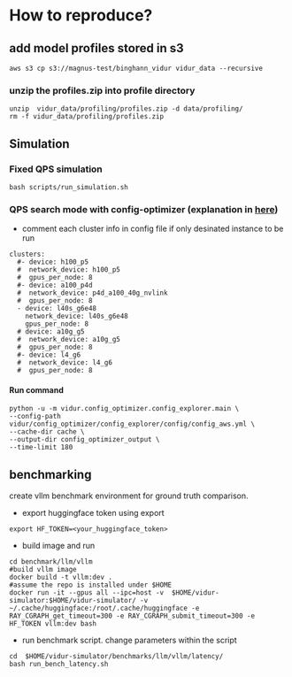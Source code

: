 # How to reproduce? 

## add model profiles stored in s3
```
aws s3 cp s3://magnus-test/binghann_vidur vidur_data --recursive
```

### unzip the profiles.zip into profile directory
```
unzip  vidur_data/profiling/profiles.zip -d data/profiling/
rm -f vidur_data/profiling/profiles.zip
```
## Simulation
### Fixed QPS simulation
```
bash scripts/run_simulation.sh
```
### QPS search mode with config-optimizer (explanation in [here](docs/config_explorer.md))
* comment each cluster info in config file if only desinated instance to be run
```
clusters:
  #- device: h100_p5
  #  network_device: h100_p5
  #  gpus_per_node: 8
  #- device: a100_p4d
  #  network_device: p4d_a100_40g_nvlink
  #  gpus_per_node: 8
  - device: l40s_g6e48
    network_device: l40s_g6e48
    gpus_per_node: 8
  # device: a10g_g5
  #  network_device: a10g_g5
  #  gpus_per_node: 8
  #- device: l4_g6
  #  network_device: l4_g6
  #  gpus_per_node: 8
```
#### Run command
```
python -u -m vidur.config_optimizer.config_explorer.main \
--config-path vidur/config_optimizer/config_explorer/config/config_aws.yml \
--cache-dir cache \
--output-dir config_optimizer_output \
--time-limit 180
```

## benchmarking
create vllm benchmark environment for ground truth comparison. 
* export huggingface token using export
```
export HF_TOKEN=<your_huggingface_token>
```
* build image and run
```
cd benchmark/llm/vllm
#build vllm image
docker build -t vllm:dev . 
#assume the repo is installed under $HOME
docker run -it --gpus all --ipc=host -v  $HOME/vidur-simulator:$HOME/vidur-simulator/ -v ~/.cache/huggingface:/root/.cache/huggingface -e RAY_CGRAPH_get_timeout=300 -e RAY_CGRAPH_submit_timeout=300 -e HF_TOKEN vllm:dev bash
```

* run benchmark script. change parameters within the script
```
cd  $HOME/vidur-simulator/benchmarks/llm/vllm/latency/
bash run_bench_latency.sh 
```

